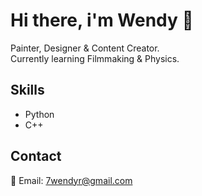 # Hi there, i'm Wendy 👋

Painter, Designer & Content Creator.  
Currently learning Filmmaking & Physics.  

## Skills  
- Python  
- C++  

## Contact  
📧 Email: 7wendyr@gmail.com  

<!--
**wendyhern/wendyhern** is a ✨ _special_ ✨ repository because its `README.md` (this file) appears on your GitHub profile.

Here are some ideas to get you started:

- 🔭 I’m currently working on ...
- 🌱 I’m currently learning ...
- 👯 I’m looking to collaborate on ...
- 🤔 I’m looking for help with ...
- 💬 Ask me about ...
- 📫 How to reach me: ...
- 😄 Pronouns: ...
- ⚡ Fun fact: ...
-->
